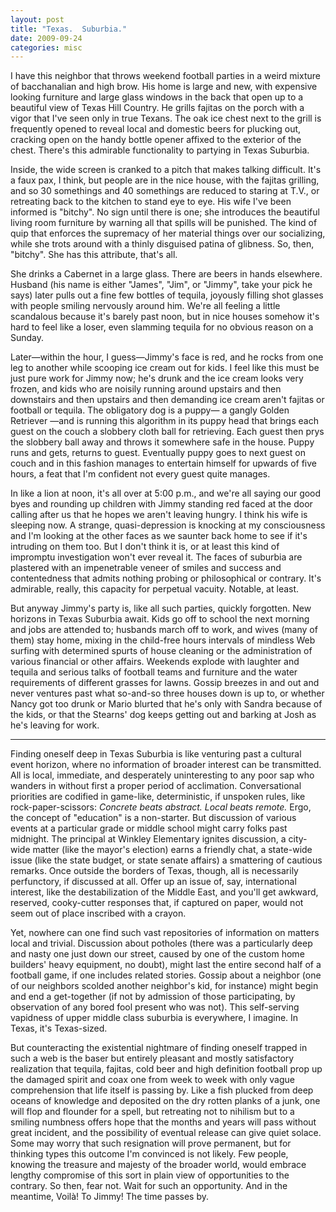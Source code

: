 ```yaml
---
layout: post
title: "Texas.  Suburbia."
date: 2009-09-24
categories: misc
---
```


I have this neighbor that throws weekend football parties in a weird mixture of
bacchanalian and high brow. His home is large and new, with expensive looking
furniture and large glass windows in the back that open up to a beautiful view
of Texas Hill Country. He grills fajitas on the porch with a vigor that I've
seen only in true Texans. The oak ice chest next to the grill is frequently
opened to reveal local and domestic beers for plucking out, cracking open on the
handy bottle opener affixed to the exterior of the chest. There's this admirable
functionality to partying in Texas Suburbia.

Inside, the wide screen is cranked to a pitch that makes talking difficult. It's
a faux pax, I think, but people are in the nice house, with the fajitas
grilling, and so 30 somethings and 40 somethings are reduced to staring at T.V.,
or retreating back to the kitchen to stand eye to eye. His wife I've been
informed is "bitchy". No sign until there is one; she introduces the beautiful
living room furniture by warning all that spills will be punished. The kind of
quip that enforces the supremacy of her material things over our socializing,
while she trots around with a thinly disguised patina of glibness. So, then,
"bitchy". She has this attribute, that's all.

She drinks a Cabernet in a large glass. There are beers in hands elsewhere.
Husband (his name is either "James", "Jim", or "Jimmy", take your pick he says)
later pulls out a fine few bottles of tequila, joyously filling shot glasses
with people smiling nervously around him. We're all feeling a little scandalous
because it's barely past noon, but in nice houses somehow it's hard to feel like
a loser, even slamming tequila for no obvious reason on a Sunday.

Later&mdash;within the hour, I guess&mdash;Jimmy's face is red, and he rocks
from one leg to another while scooping ice cream out for kids. I feel like this
must be just pure work for Jimmy now; he's drunk and the ice cream looks very
frozen, and kids who are noisily running around upstairs and then downstairs and
then upstairs and then demanding ice cream aren't fajitas or football or
tequila. The obligatory dog is a puppy&mdash; a gangly Golden Retriever
&mdash;and is running this algorithm in its puppy head that brings each guest on
the couch a slobbery cloth ball for retrieving. Each guest then prys the
slobbery ball away and throws it somewhere safe in the house. Puppy runs and
gets, returns to guest. Eventually puppy goes to next guest on couch and in this
fashion manages to entertain himself for upwards of five hours, a feat that I'm
confident not every guest quite manages.

In like a lion at noon, it's all over at 5:00 p.m., and we're all saying our
good byes and rounding up children with Jimmy standing red faced at the door
calling after us that he hopes we aren't leaving hungry. I think his wife is
sleeping now. A strange, quasi-depression is knocking at my consciousness and
I'm looking at the other faces as we saunter back home to see if it's intruding
on them too. But I don't think it is, or at least this kind of impromptu
investigation won't ever reveal it. The faces of suburbia are plastered with an
impenetrable veneer of smiles and success and contentedness that admits nothing
probing or philosophical or contrary. It's admirable, really, this capacity for
perpetual vacuity. Notable, at least.

But anyway Jimmy's party is, like all such parties, quickly forgotten. New
horizons in Texas Suburbia await. Kids go off to school the next morning and
jobs are attended to; husbands march off to work, and wives (many of them) stay
home, mixing in the child-free hours intervals of mindless Web surfing with
determined spurts of house cleaning or the administration of various financial
or other affairs. Weekends explode with laughter and tequila and serious talks
of football teams and furniture and the water requirements of different grasses
for lawns. Gossip breezes in and out and never ventures past what so-and-so
three houses down is up to, or whether Nancy got too drunk or Mario blurted that
he's only with Sandra because of the kids, or that the Stearns' dog keeps
getting out and barking at Josh as he's leaving for work.

*****

Finding oneself deep in Texas Suburbia is like venturing past a cultural event
horizon, where no information of broader interest can be transmitted. All is
local, immediate, and desperately uninteresting to any poor sap who wanders in
without first a proper period of acclimation. Conversational priorities are
codified in game-like, deterministic, if unspoken rules, like
rock-paper-scissors: _Concrete beats abstract. Local beats remote._ Ergo, the
concept of "education" is a non-starter. But discussion of various events at a
particular grade or middle school might carry folks past midnight. The principal
at Winkley Elementary ignites discussion, a city-wide matter (like the mayor's
election) earns a friendly chat, a state-wide issue (like the state budget, or
state senate affairs) a smattering of cautious remarks. Once outside the borders
of Texas, though, all is necessarily perfunctory, if discussed at all. Offer up
an issue of, say, international interest, like the destabilization of the Middle
East, and you'll get awkward, reserved, cooky-cutter responses that, if captured
on paper, would not seem out of place inscribed with a crayon.

Yet, nowhere can one find such vast repositories of information on matters local
and trivial. Discussion about potholes (there was a particularly deep and nasty
one just down our street, caused by one of the custom home builders' heavy
equipment, no doubt), might last the entire second half of a football game, if
one includes related stories. Gossip about a neighbor (one of our neighbors
scolded another neighbor's kid, for instance) might begin and end a get-together
(if not by admission of those participating, by observation of any bored fool
present who was not). This self-serving vapidness of upper middle class suburbia
is everywhere, I imagine. In Texas, it's Texas-sized.

But counteracting the existential nightmare of finding oneself trapped in such a
web is the baser but entirely pleasant and mostly satisfactory realization that
tequila, fajitas, cold beer and high definition football prop up the damaged
spirit and coax one from week to week with only vague comprehension that life
itself is passing by. Like a fish plucked from deep oceans of knowledge and
deposited on the dry rotten planks of a junk, one will flop and flounder for a
spell, but retreating not to nihilism but to a smiling numbness offers hope that
the months and years will pass without great incident, and the possibility of
eventual release can give quiet solace. Some may worry that such resignation
will prove permanent, but for thinking types this outcome I'm convinced is not
likely. Few people, knowing the treasure and majesty of the broader world, would
embrace lengthy compromise of this sort in plain view of opportunities to the
contrary. So then, fear not. Wait for such an opportunity. And in the meantime,
Voilà! To Jimmy! The time passes
by.